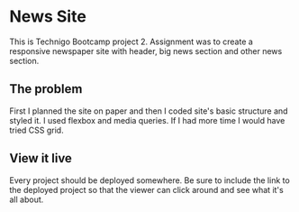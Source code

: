 # News Site

This is Technigo Bootcamp project 2. Assignment was to create a responsive newspaper site with header, big news section and other news section. 

## The problem

First I planned the site on paper and then I coded site's basic structure and styled it. I used flexbox and media queries. If I had more time I would have tried CSS grid. 


## View it live
Every project should be deployed somewhere. Be sure to include the link to the deployed project so that the viewer can click around and see what it's all about.
